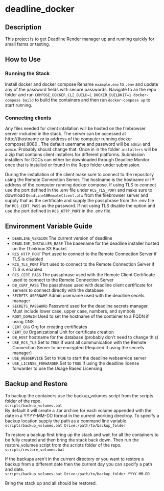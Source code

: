 # deadline_docker

## Description

This project is to get Deadline Render manager up and running quickly for small farms or testing.

## How to Use

### Running the Stack
Install docker and docker compose
Rename `example.env` to `.env` and update any of the password fields with secure passwords.
Navigate to an  the repo folder and run `COMPOSE_DOCKER_CLI_BUILD=1 DOCKER_BUILDKIT=1 docker-compose build` to build the containers and then run `docker-compose up` to start running.

### Connecting clients

Any files needed for client intallation will be hosted on the filebrowser server included in the stack. The server can be accessed at http://(hostname or ip address of the computer running docker compose):8080 . The default username and password will be `admin` and `admin`. Probably should change that. Once in in the folder `installers` will be a zip that contains client installers for different platforms. Submission installers for DCCs can either be downloaded through Deadline Monitor once that is installed or found in the Repo folder under submission.

During the installation of the client make sure to connect to the repository using the Remote Connection Server. The hostname is the hostname or IP address of the computer running docker compose. If using TLS to connect use the port defined in the .env file under `RCS_TLS_PORT` and make sure to download `Deadline10RemoteClient.pfx` from the filebrowser server and supply that as the certificate and supply the passphrase from the .env file for `RCS_CERT_PASS` as the password. If not using TLS disable the option and use the port defined in `RCS_HTTP_PORT` in the .env file.

## Environment Variable Guide

* `DEADLINE_VERSION` The current version of deadline
* `DEADLINE_INSTALLER_BASE` The basename for the deadline installer hosted on the Thinkbox S3 Bucket
* `RCS_HTTP_PORT` Port used to connect to the Remote Connection Server if TLS is disabled
* `RCS_TLS_PORT` Port used to connect to the Remote Connection Server if TLS is enabled 
* `RCS_CERT_PASS` The passphrase used with the Remote Client Certificate used to connect to the Remote Connection Server
* `DB_CERT_PASS` The passphrase used with deadline client certificate for servers to connect directly with the database
* `SECRETS_USERNAME` Admin username used with the deadline secets manager
* `SECRETS_PASSWORD` Password used for the deadline secrets manager. Must include lower case, upper case, numbers, and symbols
* `ROOT_DOMAIN` Used to set the hostname of the container to a FQDN if using DNS
* `CERT_ORG` Org for creating certificates
* `CERT_OU` Organizational Unit for certificate creation
* `DB_HOST` hostname for the database (probably don't need to change this)
* `USE_RCS_TLS` Set to `TRUE` if want all communication with the Remote Connection Server to be encrypted (Required if using the secrets manager)
* `USE_WEBSERVICE` Set to `TRUE` to start the deadline webservice server
* `USE_LICENSE_FORWARDER` Set to `TRUE` if using the deadline license forwarder to use the Usage Based Licensing

## Backup and Restore

To backup the containers use the backup_volumes script from the scripts folder of the repo.  
`scripts/backup_volumes.bat`  
By default it will create a .tar archive for each volume appended with the date in a YYYY-MM-DD format in the current working directroy. To specify a backup location supply the path as a command line variable.  
`scripts/backup_volumes.bat Drive:/path/to/backup_folder`  

To restore a backup first bring up the stack and wait for all the containers to be fully created and then bring the stack back down. Then run the restore_volumes script from the scripts folder of the repo.  
`scripts/restore_volumes.bat`  

If the backups aren't in the current directory or you want to restore a backup from a different date then the current day you can specify a path and date.  
`scripts/backup_volumes.bat Drive:/path/to/backup_folder YYYY-MM-DD` 

Bring the stack up and all should be restored.
